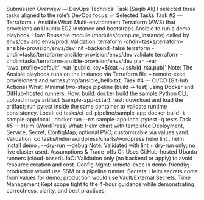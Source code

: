 Submission Overview — DevOps Technical Task (Saqib Ali)
I selected three tasks aligned to the role’s DevOps focus:
✅ Selected Tasks
Task #2 — Terraform + Ansible
What: Multi-environment Terraform (AWS) that provisions an Ubuntu EC2 instance and bootstraps Ansible to run a demo playbook.
How: Reusable module (modules/compute_instance) called by envs/dev and envs/prod.
Validation:
terraform -chdir=tasks/terraform-ansible-provision/envs/dev init -backend=false
terraform -chdir=tasks/terraform-ansible-provision/envs/dev validate
terraform -chdir=tasks/terraform-ansible-provision/envs/dev plan -var 'aws_profile=default' -var 'public_key=$(cat ~/.ssh/id_rsa.pub)'
Note: The Ansible playbook runs on the instance via Terraform file + remote-exec provisioners and writes /tmp/ansible_hello.txt.
Task #4 — CI/CD (GitHub Actions)
What: Minimal two-stage pipeline (build → test) using Docker and GitHub-hosted runners.
How:
build: docker build the sample Python CLI; upload image artifact (sample-app-ci.tar).
test: download and load the artifact; run pytest inside the same container to validate runtime consistency.
Local:
cd tasks/ci-cd-pipeline/sample-app
docker build -t sample-app:local .
docker run --rm sample-app:local pytest -q tests
Task #5 — Helm (WordPress)
What: Helm chart with templated Deployment, Service, Secret, ConfigMap, optional PVC; customizable via values.yaml.
Validation:
cd tasks/helm-wordpress/charts/wordpress
helm lint .
helm install demo . --dry-run --debug
Note: Validated with lint + dry-run only; no live cluster used.
Assumptions & Trade-offs
CI: Uses GitHub-hosted Ubuntu runners (cloud-based).
IaC: Validation only (no backend or apply) to avoid resource creation and cost.
Config Mgmt: remote-exec is demo-friendly; production would use SSM or a pipeline runner.
Secrets: Helm secrets come from values for demo; production would use Vault/External Secrets.
Time Management
Kept scope tight to the 4-hour guidance while demonstrating correctness, clarity, and best practices.
